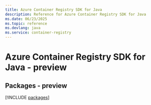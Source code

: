 ```yaml
---
title: Azure Container Registry SDK for Java
description: Reference for Azure Container Registry SDK for Java
ms.date: 06/23/2025
ms.topic: reference
ms.devlang: java
ms.service: container-registry
---
```

# Azure Container Registry SDK for Java - preview
## Packages - preview
[!INCLUDE [packages](container-registry-index.md)]